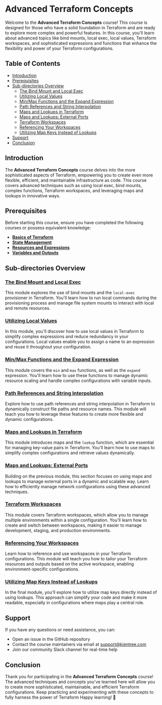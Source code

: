 # Advanced Terraform Concepts

Welcome to the **Advanced Terraform Concepts** course! This course is designed for those who have a solid foundation in Terraform and are ready to explore more complex and powerful features. In this course, you'll learn about advanced topics like bind mounts, local exec, local values, Terraform workspaces, and sophisticated expressions and functions that enhance the flexibility and power of your Terraform configurations.

## Table of Contents

- [Introduction](#introduction)
- [Prerequisites](#prerequisites)
- [Sub-directories Overview](#sub-directories-overview)
    - [The Bind Mount and Local Exec](#the-bind-mount-and-local-exec)
    - [Utilizing Local Values](#utilizing-local-values)
    - [Min/Max Functions and the Expand Expression](#minmax-functions-and-the-expand-expression)
    - [Path References and String Interpolation](#path-references-and-string-interpolation)
    - [Maps and Lookups in Terraform](#maps-and-lookups-in-terraform)
    - [Maps and Lookups: External Ports](#maps-and-lookups-external-ports)
    - [Terraform Workspaces](#terraform-workspaces)
    - [Referencing Your Workspaces](#referencing-your-workspaces)
    - [Utilizing Map Keys Instead of Lookups](#utilizing-map-keys-instead-of-lookups)
- [Support](#support)
- [Conclusion](#conclusion)

## Introduction

The **Advanced Terraform Concepts** course delves into the more sophisticated aspects of Terraform, empowering you to create even more flexible, efficient, and maintainable infrastructure as code. This course covers advanced techniques such as using local exec, bind mounts, complex functions, Terraform workspaces, and leveraging maps and lookups in innovative ways.

## Prerequisites

Before starting this course, ensure you have completed the following courses or possess equivalent knowledge:
- [**Basics of Terraform**](../02-basics-of-terraform/README.md)
- [**State Management**](../03-state-management/README.md)
- [**Resources and Expressions**](../04-resources-and-expressions/README.md)
- [**Variables and Outputs**](../05-variables-and-outputs/README.md)

## Sub-directories Overview

### [The Bind Mount and Local Exec](01-the-bind-mount-and-local-exec/README.md)

This module explores the use of bind mounts and the `local-exec` provisioner in Terraform. You'll learn how to run local commands during the provisioning process and manage file system mounts to interact with local and remote resources.

### [Utilizing Local Values](02-utilizing-local-values/README.md)

In this module, you'll discover how to use local values in Terraform to simplify complex expressions and reduce redundancy in your configurations. Local values enable you to assign a name to an expression and reuse it throughout your configuration.

### [Min/Max Functions and the Expand Expression](03-min-max-functions-and-the-expand-expression/README.md)

This module covers the `min` and `max` functions, as well as the `expand` expression. You'll learn how to use these functions to manage dynamic resource scaling and handle complex configurations with variable inputs.

### [Path References and String Interpolation](04-path-references-and-string-interpolation/README.md)

Explore how to use path references and string interpolation in Terraform to dynamically construct file paths and resource names. This module will teach you how to leverage these features to create more flexible and dynamic configurations.

### [Maps and Lookups in Terraform](05-maps-and-lookups-in-terraform/README.md)

This module introduces maps and the `lookup` function, which are essential for managing key-value pairs in Terraform. You'll learn how to use maps to simplify complex configurations and retrieve values dynamically.

### [Maps and Lookups: External Ports](06-maps-and-lookups-external-ports/README.md)

Building on the previous module, this section focuses on using maps and lookups to manage external ports in a dynamic and scalable way. Learn how to efficiently manage network configurations using these advanced techniques.

### [Terraform Workspaces](07-terraform-workspaces/README.md)

This module covers Terraform workspaces, which allow you to manage multiple environments within a single configuration. You'll learn how to create and switch between workspaces, making it easier to manage development, staging, and production environments.

### [Referencing Your Workspaces](08-referencing-your-workspaces/README.md)

Learn how to reference and use workspaces in your Terraform configurations. This module will teach you how to tailor your Terraform resources and outputs based on the active workspace, enabling environment-specific configurations.

### [Utilizing Map Keys Instead of Lookups](09-utilizing-map-keys-instead-of-lookups/README.md)

In the final module, you'll explore how to utilize map keys directly instead of using lookups. This approach can simplify your code and make it more readable, especially in configurations where maps play a central role.

## Support

If you have any questions or need assistance, you can:
- Open an issue in the GitHub repository
- Contact the course maintainers via email at support@kientree.com
- Join our community Slack channel for real-time help

## Conclusion

Thank you for participating in the **Advanced Terraform Concepts** course! The advanced techniques and concepts you've learned here will allow you to create more sophisticated, maintainable, and efficient Terraform configurations. Keep practicing and experimenting with these concepts to fully harness the power of Terraform Happy learning! 🌱